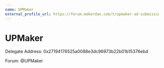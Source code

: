 ```yaml
---
name: UPMaker
external_profile_url: https://forum.makerdao.com/t/upmaker-ad-submission/20577
---
```


# UPMaker
Delegate Address: 0x27194176525a0088e3dc96973b22b01b15376ebd 

Forum: @UPMaker  
